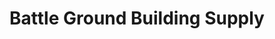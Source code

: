 ---
title: "Battle Ground Building Supply"
url: /battle-ground/battle-ground-building-supply/
shop: hardware
---